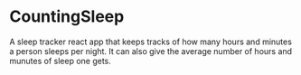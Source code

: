 # CountingSleep
 A sleep tracker react app that keeps tracks of how many hours and minutes a person sleeps per night.  It can also give the average number of hours and munutes of sleep one gets.

